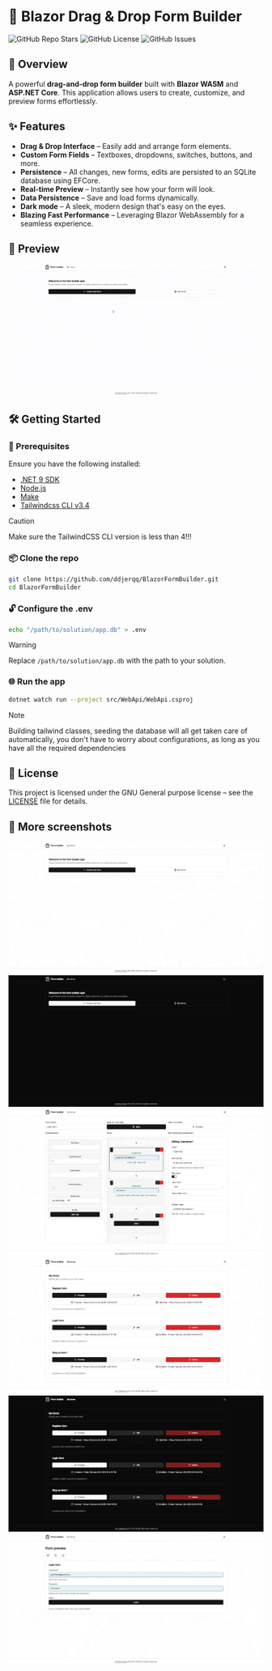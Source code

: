 ﻿# 📝 Blazor Drag & Drop Form Builder

![GitHub Repo Stars](https://img.shields.io/github/stars/ddjerqq/BlazorFormBuilder.svg?style=for-the-badge)
![GitHub License](https://img.shields.io/github/license/ddjerqq/BlazorFormBuilder.svg?style=for-the-badge)
![GitHub Issues](https://img.shields.io/github/issues/ddjerqq/BlazorFormBuilder.svg?style=for-the-badge)

## 🚀 Overview
A powerful **drag-and-drop form builder** built with **Blazor WASM** and **ASP.NET Core**. This application allows users to create, customize, and preview forms effortlessly.

## ✨ Features
- **Drag & Drop Interface** – Easily add and arrange form elements.
- **Custom Form Fields** – Textboxes, dropdowns, switches, buttons, and more.
- **Persistence** – All changes, new forms, edits are persisted to an SQLite database using EFCore.
- **Real-time Preview** – Instantly see how your form will look.
- **Data Persistence** – Save and load forms dynamically.
- **Dark mode** – A sleek, modern design that's easy on the eyes.
- **Blazing Fast Performance** – Leveraging Blazor WebAssembly for a seamless experience.

## 📸 Preview
![create.gif](images/create.gif)

## 🛠️ Getting Started
### 🔧 Prerequisites
Ensure you have the following installed:
- [.NET 9 SDK](https://dotnet.microsoft.com/en-us/download/dotnet/9.0)
- [Node.js](https://nodejs.org/en/download)
- [Make](https://www.gnu.org/software/make/manual/make.html)
- [Tailwindcss CLI v3.4](https://github.com/tailwindlabs/tailwindcss/releases/tag/v3.4.17) 
> [!CAUTION]
> Make sure the TailwindCSS CLI version is less than 4!!!

### 📦 Clone the repo
```sh
git clone https://github.com/ddjerqq/BlazorFormBuilder.git
cd BlazorFormBuilder
```

### 🔓 Configure the .env
```sh
echo "/path/to/solution/app.db" > .env
```

> [!WARNING]
> Replace `/path/to/solution/app.db` with the path to your solution.

### 🌐 Run the app
```sh 
dotnet watch run --project src/WebApi/WebApi.csproj
```
> [!NOTE] 
> Building tailwind classes, seeding the database will all get taken care of automatically, 
> you don't have to worry about configurations, as long as you have all the required dependencies 

## 📜 License
This project is licensed under the GNU General purpose license – see the [LICENSE](LICENSE) file for details.

## 📸 More screenshots
![home.webp](images/home.webp)
![home_dark.webp](images/home_dark.webp)
![editform.webp](images/editform.webp)
![myforms.webp](images/myforms.webp)
![myforms_dark.webp](images/myforms_dark.webp)
![preview.webp](images/preview.webp)